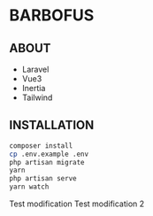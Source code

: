 # BARBOFUS

## ABOUT

- Laravel
- Vue3
- Inertia
- Tailwind

## INSTALLATION

```bash
composer install
cp .env.example .env
php artisan migrate
yarn
php artisan serve
yarn watch
````

Test modification
Test modification 2
